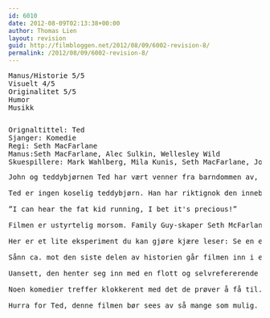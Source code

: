```yaml
---
id: 6010
date: 2012-08-09T02:13:38+00:00
author: Thomas Lien
layout: revision
guid: http://filmbloggen.net/2012/08/09/6002-revision-8/
permalink: /2012/08/09/6002-revision-8/
---
```

<pre>Manus/Historie 5/5
Visuelt 4/5
Originalitet 5/5 
Humor 
Musikk</pre>

<pre></pre>

<pre>Orignaltittel: Ted
Sjanger: Komedie
Regi: Seth MacFarlane
Manus:Seth MacFarlane, Alec Sulkin, Wellesley Wild
Skuespillere: Mark Wahlberg, Mila Kunis, Seth MacFarlane, Joel McHale</pre>

<pre>John og teddybjørnen Ted har vært venner fra barndommen av, etter at et magisk ønske gikk i oppfyllelse. Nå er de begge voksne og har ikke gjort så mye med livene sine siden. De røyker pot, ser på nerdete filmer og lever av bilutleiejobben til John og dama hans, spilt av Mila Kunis. Hun på sin side er lei av at John ikke tar ansvar for livet sitt og vil ha Ted ut av leiligheten. 

Ted er ingen koselig teddybjørn. Han har riktignok den innebygde «I love you»-lyden som kommer når han får en klem, men ellers er det lite barnevennlig over han. Etter et par år i rampelyset som «magisk kosebamse blir levende» minner han mer om en fallen reality-stjerne enn noe annet. Han banner, røyker og drikker, og ustanselige mengder forferdelige (og hysterisk morsomme) vitser kommer ut av munnen hans.  

”I can hear the fat kid running, I bet it's precious!”

Filmen er ustyrtelig morsom. Family Guy-skaper Seth McFarlane skal ha honnør for sitt manus og regi av filmen og også stemmen til Ted, som minner mest om en blanding av Peter Griffin og Brian fra nevnte serie, krysset med Boston-aksenten til medskuespiller Mark Wahlberg, som spiller John i filmen. De drar nerde-referanse over en lav sko, og ler av alt fra utviklingshemmede til akvariefisk. Dialogen er sylskarp og egentlig tror jeg at ingenting var direkte umorsomt. 

Her er et lite eksperiment du kan gjøre kjære leser: Se en episode av serien «Two and a half men». Noter ned hver eneste gang du ler en ekte latter, jeg er sikker på at du ikke kommer over fem.  Det kommer av dårlig dialog, manus og det viktigste av alt: flate karakterer. Karakterene i «Ted» er velskrevne og kommer med raske kommentarer og ironiske observasjoner til det som skjer underveis i filmen på en måte som virker naturlig, ikke tilgjort. 

Sånn ca. mot den siste delen av historien går filmen inn i en litt mer alvorlig tone og et par skurker må overvinnes. Her taper filmen seg litt. Noen fikk tydeligvis ideen om å tilføre slacker-komedien et nivå av spenning i dramaturgien, uten at det er særlig nødvendig. Humoren stopper noe opp, og filmen blir unødig rar mens den forsøker å lære oss noe som ikke helt gir mening. 

Uansett, den henter seg inn med en flott og selvrefererende avslutning som gjør at jeg puster lettet ut: «Ted» kommer seg helt inn over målstreken.

Noen komedier treffer klokkerent med det de prøver å få til. Av nyere tid er det kun «Hangover», «Role Models» og «Ted» som har klart det så langt. Fellestrekkene er at de alle sikter seg inn på en mannlig målgruppe, har veldig grov humor og velskrevne manus som er blant de beste som kommer ut av USA for tiden. 

Hurra for Ted, denne filmen bør sees av så mange som mulig.</pre>

<pre><div class="video-shortcode">
  
</div></pre>